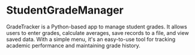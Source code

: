 # StudentGradeManager
GradeTracker is a Python-based app to manage student grades. It allows users to enter grades, calculate averages, save records to a file, and view saved data. With a simple menu, it's an easy-to-use tool for tracking academic performance and maintaining grade history.
